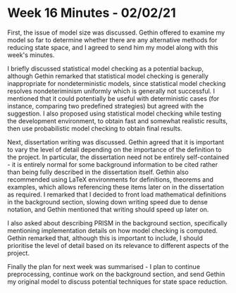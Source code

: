 # Week 16 Minutes - 02/02/21

First, the issue of model size was discussed. Gethin offered to examine my model so far to determine whether there are any alternative methods for reducing state space, and I agreed to send him my model along with this week's minutes.

I briefly discussed statistical model checking as a potential backup, although Gethin remarked that statistical model checking is generally inappropriate for nondeterministic models, since statistical model checking resolves nondeteriminism uniformly which is generally not successful. I mentioned that it could potentially be useful with deterministic cases (for instance, comparing two predefined strategies) but agreed with the suggestion. I also proposed using statistical model checking while testing the development environment, to obtain fast and somewhat realistic results, then use probabilistic model checking to obtain final results.

Next, dissertation writing was discussed. Gethin agreed that it is important to vary the level of detail depending on the importance of the definition to the project. In particular, the dissertation need not be entirely self-contained - it is entirely normal for some background information to be cited rather than being fully described in the dissertation itself. Gethin also recommended using LaTeX environments for definitions, theorems and examples, which allows referencing these items later on in the dissertation as required. I remarked that I decided to front load mathematical definitions in the background section, slowing down writing speed due to dense notation, and Gethin mentioned that writing should speed up later on.

I also asked about describing PRISM in the background section, specifically mentioning implementation details on how model checking is computed. Gethin remarked that, although this is important to include, I should prioritise the level of detail based on its relevance to different aspects of the project.

Finally the plan for next week was summarised - I plan to continue preprocessing, continue work on the background section, and send Gethin my original model to discuss potential techniques for state space reduction.